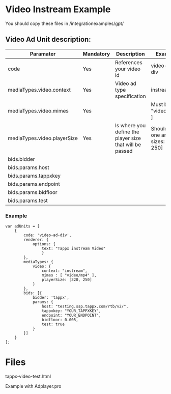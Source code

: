 # Video Instream Example

You should copy these files in /integrationexamples/gpt/

## Video Ad Unit description:

Paramater | Mandatory | Description | Example |
--- | --- | --- | --- |
code | Yes | References your video id  | video-ad-div |
mediaTypes.video.context |Yes | Video ad type specification | instream
mediaTypes.video.mimes | Yes |  | Must be: [ "video/mp4" ]
mediaTypes.video.playerSize | Yes | Is where you define the player size that will be passed | Should be one array ob sizes: [320, 250]
bids.bidder |  |  |
bids.params.host |  |  |
bids.params.tappxkey |  |  |
bids.params.endpoint |  |  |
bids.params.bidfloor |  |  |
bids.params.test |  |  |

### Example
```
var adUnits = [
    {
        code: 'video-ad-div',
        renderer: {
            options: {
                text: "Tappx instream Video"
                }
        },
        mediaTypes: {
            video: {
                context: "instream",
                mimes : [ "video/mp4" ],
                playerSize: [320, 250]
            }
        },
        bids: [{
            bidder: 'tappx',
            params: {
                host: "testing.ssp.tappx.com/rtb/v2/",
                tappxkey: "YOUR_TAPPXKEY",
                endpoint: "YOUR_ENDPOINT",
                bidfloor: 0.005,
                test: true
            }
        }]
    }
];
```

# Files
tappx-video-test.html

Example with Adplayer.pro